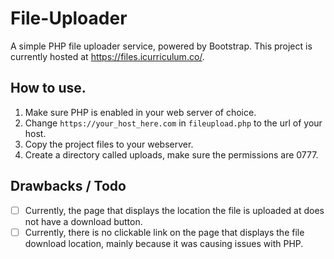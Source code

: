 # File-Uploader
A simple PHP file uploader service, powered by Bootstrap. This project is currently hosted at https://files.icurriculum.co/. 



## How to use.
1. Make sure PHP is enabled in your web server of choice.
2. Change `https://your_host_here.com` in `fileupload.php` to the url of your host.
3. Copy the project files to your webserver.
4. Create a directory called uploads, make sure the permissions are 0777.


## Drawbacks / Todo
- [ ] Currently, the page that displays the location the file is uploaded at does not have a download button.
- [ ] Currently, there is no clickable link on the page that displays the file download location, mainly because it was causing issues with PHP.
